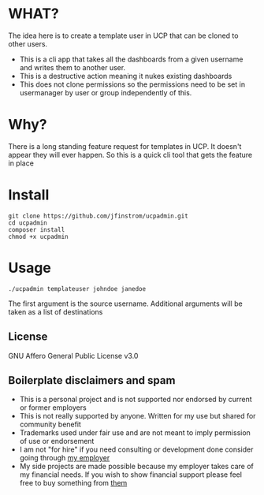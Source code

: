 # WHAT?

The idea here is to create a template user in UCP that can be cloned to other users.

-   This is a cli app that takes all the dashboards from a given username and writes them to another user.
-   This is a destructive action meaning it nukes existing dashboards
-   This does not clone permissions so the permissions need to be set in usermanager by user or group independently of this.

# Why?

There is a long standing feature request for templates in UCP. It doesn't appear they will ever happen. So this is a quick cli tool that gets the feature in place

# Install

```
git clone https://github.com/jfinstrom/ucpadmin.git
cd ucpadmin
composer install
chmod +x ucpadmin
```

# Usage

```
./ucpadmin templateuser johndoe janedoe
```

The first argument is the source username. Additional arguments will be taken as a list of destinations

## License

GNU Affero General Public License v3.0

## Boilerplate disclaimers and spam

-   This is a personal project and is not supported nor endorsed by current or former employers
-   This is not really supported by anyone. Written for my use but shared for community benefit
-   Trademarks used under fair use and are not meant to imply permission of use or endorsement
-   I am not "for hire" if you need consulting or development done consider going through [my employer](https://www.clearlyip.com/consulting/)
-   My side projects are made possible because my employer takes care of my financial needs. If you wish to show financial support please feel free to buy something from [them](https://www.clearlyip.com/products/)
